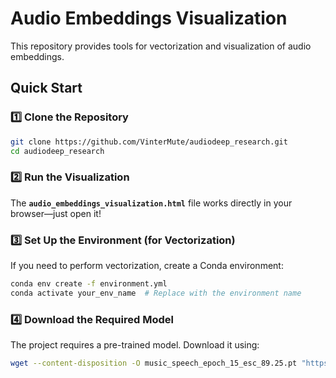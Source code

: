 # Audio Embeddings Visualization  

This repository provides tools for vectorization and visualization of audio embeddings.  

## Quick Start  

### 1️⃣ Clone the Repository  
```bash
git clone https://github.com/VinterMute/audiodeep_research.git
cd audiodeep_research
```

### 2️⃣ Run the Visualization  
The **`audio_embeddings_visualization.html`** file works directly in your browser—just open it!  

### 3️⃣ Set Up the Environment (for Vectorization)  
If you need to perform vectorization, create a Conda environment:  
```bash
conda env create -f environment.yml
conda activate your_env_name  # Replace with the environment name
```

### 4️⃣ Download the Required Model  
The project requires a pre-trained model. Download it using:  
```bash
wget --content-disposition -O music_speech_epoch_15_esc_89.25.pt "https://huggingface.co/lukewys/laion_clap/resolve/main/music_speech_epoch_15_esc_89.25.pt"
```